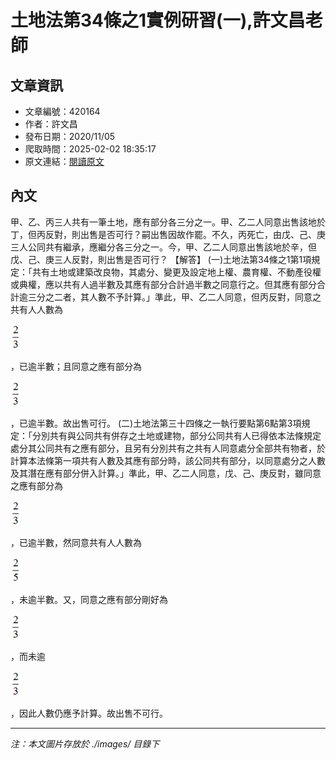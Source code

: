 # 土地法第34條之1實例研習(一),許文昌老師

## 文章資訊
- 文章編號：420164
- 作者：許文昌
- 發布日期：2020/11/05
- 爬取時間：2025-02-02 18:35:17
- 原文連結：[閱讀原文](https://real-estate.get.com.tw/Columns/detail.aspx?no=420164)

## 內文
甲、乙、丙三人共有一筆土地，應有部分各三分之一。甲、乙二人同意出售該地於丁，但丙反對，則出售是否可行？嗣出售因故作罷。不久，丙死亡，由戊、己、庚三人公同共有繼承，應繼分各三分之一。今，甲、乙二人同意出售該地於辛，但戊、己、庚三人反對，則出售是否可行？
【解答】
(一)土地法第34條之1第1項規定：「共有土地或建築改良物，其處分、變更及設定地上權、農育權、不動產役權或典權，應以共有人過半數及其應有部分合計過半數之同意行之。但其應有部分合計逾三分之二者，其人數不予計算。」準此，甲、乙二人同意，但丙反對，同意之共有人人數為

![圖片](./images/420164_f4c93dd1.png)

，已逾半數；且同意之應有部分為

![圖片](./images/420164_f4c93dd1.png)

，已逾半數。故出售可行。
(二)土地法第三十四條之一執行要點第6點第3項規定：「分別共有與公同共有併存之土地或建物，部分公同共有人已得依本法條規定處分其公同共有之應有部分，且另有分別共有之共有人同意處分全部共有物者，於計算本法條第一項共有人數及其應有部分時，該公同共有部分，以同意處分之人數及其潛在應有部分併入計算。」準此，甲、乙二人同意，戊、己、庚反對，雖同意之應有部分為

![圖片](./images/420164_f4c93dd1.png)

，已逾半數，然同意共有人人數為

![圖片](./images/420164_bcd8e2e6.png)

，未逾半數。又，同意之應有部分剛好為

![圖片](./images/420164_f4c93dd1.png)

，而未逾

![圖片](./images/420164_f4c93dd1.png)

，因此人數仍應予計算。故出售不可行。

---
*注：本文圖片存放於 ./images/ 目錄下*
